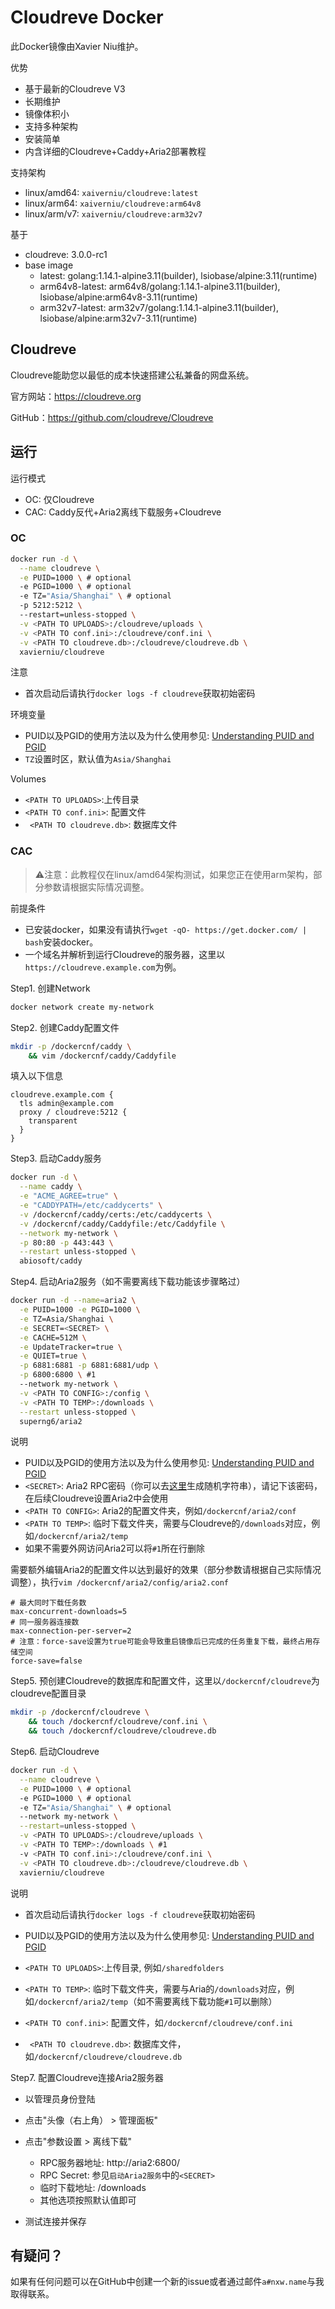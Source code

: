 # Cloudreve Docker

此Docker镜像由Xavier Niu维护。

优势

- 基于最新的Cloudreve V3
- 长期维护
- 镜像体积小
- 支持多种架构
- 安装简单
- 内含详细的Cloudreve+Caddy+Aria2部署教程

支持架构

- linux/amd64: `xaiverniu/cloudreve:latest`
- linux/arm64: `xaiverniu/cloudreve:arm64v8`
- linux/arm/v7: `xaiverniu/cloudreve:arm32v7`

基于

- cloudreve: 3.0.0-rc1
- base image
  - latest: golang:1.14.1-alpine3.11(builder), lsiobase/alpine:3.11(runtime)
  - arm64v8-latest: arm64v8/golang:1.14.1-alpine3.11(builder), lsiobase/alpine:arm64v8-3.11(runtime)
  - arm32v7-latest: arm32v7/golang:1.14.1-alpine3.11(builder), lsiobase/alpine:arm32v7-3.11(runtime)

## Cloudreve

Cloudreve能助您以最低的成本快速搭建公私兼备的网盘系统。

官方网站：https://cloudreve.org

GitHub：https://github.com/cloudreve/Cloudreve

## 运行

运行模式

- OC: 仅Cloudreve
- CAC: Caddy反代+Aria2离线下载服务+Cloudreve

### OC

```bash
docker run -d \
  --name cloudreve \
  -e PUID=1000 \ # optional
  -e PGID=1000 \ # optional
  -e TZ="Asia/Shanghai" \ # optional
  -p 5212:5212 \ 
  --restart=unless-stopped \
  -v <PATH TO UPLOADS>:/cloudreve/uploads \
  -v <PATH TO conf.ini>:/cloudreve/conf.ini \
  -v <PATH TO cloudreve.db>:/cloudreve/cloudreve.db \
  xavierniu/cloudreve
```

注意

- 首次启动后请执行`docker logs -f cloudreve`获取初始密码

环境变量

- PUID以及PGID的使用方法以及为什么使用参见: [Understanding PUID and PGID](https://docs.linuxserver.io/general/understanding-puid-and-pgid)
- `TZ`设置时区，默认值为`Asia/Shanghai`

Volumes

- `<PATH TO UPLOADS>`:上传目录
- `<PATH TO conf.ini>`: 配置文件
- ` <PATH TO cloudreve.db>`: 数据库文件

### CAC

> ⚠️注意：此教程仅在linux/amd64架构测试，如果您正在使用arm架构，部分参数请根据实际情况调整。

前提条件

- 已安装docker，如果没有请执行`wget -qO- https://get.docker.com/ | bash`安装docker。
- 一个域名并解析到运行Cloudreve的服务器，这里以`https://cloudreve.example.com`为例。

Step1. 创建Network

```bash
docker network create my-network
```

Step2. 创建Caddy配置文件

```bash
mkdir -p /dockercnf/caddy \
	&& vim /dockercnf/caddy/Caddyfile
```

填入以下信息

```
cloudreve.example.com {
  tls admin@example.com
  proxy / cloudreve:5212 {
    transparent
  }
}
```

Step3. 启动Caddy服务

```bash
docker run -d \
  --name caddy \
  -e "ACME_AGREE=true" \
  -e "CADDYPATH=/etc/caddycerts" \
  -v /dockercnf/caddy/certs:/etc/caddycerts \
  -v /dockercnf/caddy/Caddyfile:/etc/Caddyfile \
  --network my-network \
  -p 80:80 -p 443:443 \
  --restart unless-stopped \
  abiosoft/caddy
```

Step4. 启动Aria2服务（如不需要离线下载功能该步骤略过）

```bash
docker run -d --name=aria2 \
  -e PUID=1000 -e PGID=1000 \
  -e TZ=Asia/Shanghai \
  -e SECRET=<SECRET> \
  -e CACHE=512M \
  -e UpdateTracker=true \
  -e QUIET=true \
  -p 6881:6881 -p 6881:6881/udp \
  -p 6800:6800 \ #1
  --network my-network \
  -v <PATH TO CONFIG>:/config \
  -v <PATH TO TEMP>:/downloads \
  --restart unless-stopped \
  superng6/aria2
```

说明

- PUID以及PGID的使用方法以及为什么使用参见: [Understanding PUID and PGID](https://docs.linuxserver.io/general/understanding-puid-and-pgid)
- `<SECRET>`: Aria2 RPC密码（你可以去[这里](https://miniwebtool.com/zh-cn/random-string-generator/)生成随机字符串），请记下该密码，在后续Cloudreve设置Aria2中会使用
- `<PATH TO CONFIG>`: Aria2的配置文件夹，例如`/dockercnf/aria2/conf`
- `<PATH TO TEMP>`: 临时下载文件夹，需要与Cloudreve的`/downloads`对应，例如`/dockercnf/aria2/temp`
- 如果不需要外网访问Aria2可以将`#1`所在行删除

需要额外编辑Aria2的配置文件以达到最好的效果（部分参数请根据自己实际情况调整），执行`vim /dockercnf/aria2/config/aria2.conf`

```
# 最大同时下载任务数
max-concurrent-downloads=5
# 同一服务器连接数
max-connection-per-server=2
# 注意：force-save设置为true可能会导致重启镜像后已完成的任务重复下载，最终占用存储空间
force-save=false
```

Step5. 预创建Cloudreve的数据库和配置文件，这里以`/dockercnf/cloudreve`为cloudreve配置目录

```bash
mkdir -p /dockercnf/cloudreve \
	&& touch /dockercnf/cloudreve/conf.ini \
	&& touch /dockercnf/cloudreve/cloudreve.db
```

Step6. 启动Cloudreve

```bash
docker run -d \
  --name cloudreve \
  -e PUID=1000 \ # optional
  -e PGID=1000 \ # optional
  -e TZ="Asia/Shanghai" \ # optional
  --network my-network \
  --restart=unless-stopped \
  -v <PATH TO UPLOADS>:/cloudreve/uploads \
  -v <PATH TO TEMP>:/downloads \ #1
  -v <PATH TO conf.ini>:/cloudreve/conf.ini \
  -v <PATH TO cloudreve.db>:/cloudreve/cloudreve.db \
  xavierniu/cloudreve
```

说明

- 首次启动后请执行`docker logs -f cloudreve`获取初始密码

- PUID以及PGID的使用方法以及为什么使用参见: [Understanding PUID and PGID](https://docs.linuxserver.io/general/understanding-puid-and-pgid)

- `<PATH TO UPLOADS>`:上传目录, 例如`/sharedfolders`
- `<PATH TO TEMP>`: 临时下载文件夹，需要与Aria的`/downloads`对应，例如`/dockercnf/aria2/temp`（如不需要离线下载功能`#1`可以删除）
- `<PATH TO conf.ini>`: 配置文件，如`/dockercnf/cloudreve/conf.ini`
- ` <PATH TO cloudreve.db>`: 数据库文件，如`/dockercnf/cloudreve/cloudreve.db`

Step7. 配置Cloudreve连接Aria2服务器

- 以管理员身份登陆
- 点击"头像（右上角） > 管理面板"
- 点击"参数设置 > 离线下载"

  - RPC服务器地址: http://aria2:6800/
  - RPC Secret: 参见`启动Aria2服务`中的`<SECRET>`
  - 临时下载地址: /downloads
  - 其他选项按照默认值即可
- 测试连接并保存

## 有疑问？

如果有任何问题可以在GitHub中创建一个新的issue或者通过邮件`a#nxw.name`与我取得联系。